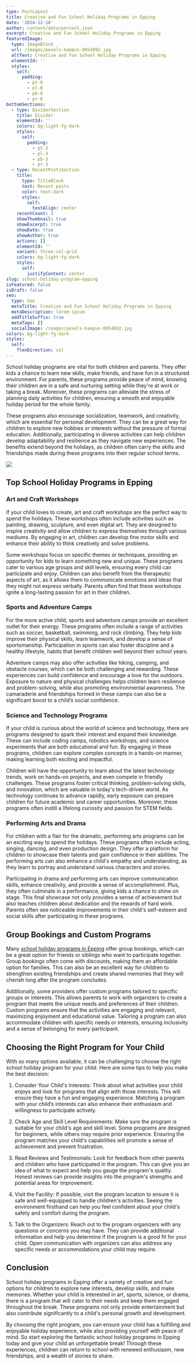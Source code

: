 ```yaml
---
type: PostLayout
title: Creative and Fun School Holiday Programs in Epping
date: '2024-12-18'
author: content/data/person1.json
excerpt: Creative and Fun School Holiday Programs in Epping
featuredImage:
  type: ImageBlock
  url: /images/pexels-kampus-8954892.jpg
  altText: Creative and Fun School Holiday Programs in Epping
  elementId: ''
  styles:
    self:
      padding:
        - pt-0
        - pl-0
        - pb-0
        - pr-0
bottomSections:
  - type: DividerSection
    title: Divider
    elementId: ''
    colors: bg-light-fg-dark
    styles:
      self:
        padding:
          - pt-3
          - pl-3
          - pb-3
          - pr-3
  - type: RecentPostsSection
    title:
      type: TitleBlock
      text: Recent posts
      color: text-dark
      styles:
        self:
          textAlign: center
    recentCount: 3
    showThumbnail: true
    showExcerpt: true
    showDate: true
    showAuthor: true
    actions: []
    elementId: ''
    variant: three-col-grid
    colors: bg-light-fg-dark
    styles:
      self:
        justifyContent: center
slug: school-holiday-program-epping
isFeatured: false
isDraft: false
seo:
  type: Seo
  metaTitle: Creative and Fun School Holiday Programs in Epping
  metaDescription: lorem-ipsum
  addTitleSuffix: true
  metaTags: []
  socialImage: /images/pexels-kampus-8954892.jpg
colors: bg-light-fg-dark
styles:
  self:
    flexDirection: col
---
```

School holiday programs are vital for both children and parents. They offer kids a chance to learn new skills, make friends, and have fun in a structured environment. For parents, these programs provide peace of mind, knowing their children are in a safe and nurturing setting while they're at work or taking a break. Moreover, these programs can alleviate the stress of planning daily activities for children, ensuring a smooth and enjoyable holiday period for the whole family.

These programs also encourage socialization, teamwork, and creativity, which are essential for personal development. They can be a great way for children to explore new hobbies or interests without the pressure of formal education. Additionally, participating in diverse activities can help children develop adaptability and resilience as they navigate new experiences. The benefits extend beyond the holidays, as children often carry the skills and friendships made during these programs into their regular school terms.

![](/images/pexels-kampus-8954892.jpg)



## Top School Holiday Programs in Epping

### Art and Craft Workshops

If your child loves to create, art and craft workshops are the perfect way to spend the holidays. These workshops often include activities such as painting, drawing, sculpture, and even digital art. They are designed to inspire creativity and allow children to express themselves through various mediums. By engaging in art, children can develop fine motor skills and enhance their ability to think creatively and solve problems.

Some workshops focus on specific themes or techniques, providing an opportunity for kids to learn something new and unique. These programs cater to various age groups and skill levels, ensuring every child can participate and enjoy. Children can also benefit from the therapeutic aspects of art, as it allows them to communicate emotions and ideas that they might not express verbally. Parents often find that these workshops ignite a long-lasting passion for art in their children.

### Sports and Adventure Camps

For the more active child, sports and adventure camps provide an excellent outlet for their energy. These programs often include a range of activities such as soccer, basketball, swimming, and rock climbing. They help kids improve their physical skills, learn teamwork, and develop a sense of sportsmanship. Participation in sports can also foster discipline and a healthy lifestyle, habits that benefit children well beyond their school years.

Adventure camps may also offer activities like hiking, camping, and obstacle courses, which can be both challenging and rewarding. These experiences can build confidence and encourage a love for the outdoors. Exposure to nature and physical challenges helps children learn resilience and problem-solving, while also promoting environmental awareness. The camaraderie and friendships formed in these camps can also be a significant boost to a child’s social confidence.

### Science and Technology Programs

If your child is curious about the world of science and technology, there are programs designed to spark their interest and expand their knowledge. These can include coding camps, robotics workshops, and science experiments that are both educational and fun. By engaging in these programs, children can explore complex concepts in a hands-on manner, making learning both exciting and impactful.

Children will have the opportunity to learn about the latest technology trends, work on hands-on projects, and even compete in friendly challenges. These programs foster critical thinking, problem-solving skills, and innovation, which are valuable in today's tech-driven world. As technology continues to advance rapidly, early exposure can prepare children for future academic and career opportunities. Moreover, these programs often instill a lifelong curiosity and passion for STEM fields.

### Performing Arts and Drama

For children with a flair for the dramatic, performing arts programs can be an exciting way to spend the holidays. These programs often include acting, singing, dancing, and even production design. They offer a platform for children to showcase their talents and gain confidence in their abilities. The performing arts can also enhance a child's empathy and understanding, as they learn to portray and understand various characters and stories.

Participating in drama and performing arts can improve communication skills, enhance creativity, and provide a sense of accomplishment. Plus, they often culminate in a performance, giving kids a chance to shine on stage. This final showcase not only provides a sense of achievement but also teaches children about dedication and the rewards of hard work. Parents often see noticeable improvements in their child's self-esteem and social skills after participating in these programs.

## Group Bookings and Custom Programs

Many [school holiday programs in Epping](https://leisurecity.ymca.org.au/venue-hire/school-group-bookings/) offer group bookings, which can be a great option for friends or siblings who want to participate together. Group bookings often come with discounts, making them an affordable option for families. This can also be an excellent way for children to strengthen existing friendships and create shared memories that they will cherish long after the program concludes.

Additionally, some providers offer custom programs tailored to specific groups or interests. This allows parents to work with organizers to create a program that meets the unique needs and preferences of their children. Custom programs ensure that the activities are engaging and relevant, maximizing enjoyment and educational value. Tailoring a program can also accommodate children with specific needs or interests, ensuring inclusivity and a sense of belonging for every participant.

## Choosing the Right Program for Your Child

With so many options available, it can be challenging to choose the right school holiday program for your child. Here are some tips to help you make the best decision:

1.  Consider Your Child's Interests: Think about what activities your child enjoys and look for programs that align with those interests. This will ensure they have a fun and engaging experience. Matching a program with your child’s interests can also enhance their enthusiasm and willingness to participate actively.

2.  Check Age and Skill Level Requirements: Make sure the program is suitable for your child's age and skill level. Some programs are designed for beginners, while others may require prior experience. Ensuring the program matches your child's capabilities will promote a sense of achievement and prevent frustration.

3.  Read Reviews and Testimonials: Look for feedback from other parents and children who have participated in the program. This can give you an idea of what to expect and help you gauge the program's quality. Honest reviews can provide insights into the program's strengths and potential areas for improvement.

4.  Visit the Facility: If possible, visit the program location to ensure it is safe and well-equipped to handle children's activities. Seeing the environment firsthand can help you feel confident about your child's safety and comfort during the program.

5.  Talk to the Organizers: Reach out to the program organizers with any questions or concerns you may have. They can provide additional information and help you determine if the program is a good fit for your child. Open communication with organizers can also address any specific needs or accommodations your child may require.

## Conclusion

School holiday programs in Epping offer a variety of creative and fun options for children to explore new interests, develop skills, and make memories. Whether your child is interested in art, sports, science, or drama, there is a program that will cater to their needs and keep them engaged throughout the break. These programs not only provide entertainment but also contribute significantly to a child's personal growth and development.

By choosing the right program, you can ensure your child has a fulfilling and enjoyable holiday experience, while also providing yourself with peace of mind. So start exploring the fantastic school holiday programs in Epping today and give your child an unforgettable break! Through these experiences, children can return to school with renewed enthusiasm, new friendships, and a wealth of stories to share.
